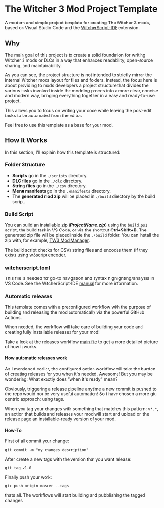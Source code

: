 # The Witcher 3 Mod Project Template

A modern and simple project template for creating The Witcher 3 mods, based on Visual Studio Code and the [WitcherScript-IDE](https://github.com/SpontanCombust/witcherscript-ide) extension.

## Why

The main goal of this project is to create a solid foundation for writing Witcher 3 mods or DLCs in a way that enhances readability, open-source sharing, and maintainability.

As you can see, the project structure is not intended to strictly mirror the internal Witcher mods layout for files and folders. Instead, the focus here is about providing to mods developers a project structure that divides the various tasks involved inside the modding proces into a more clear, concise and modern way, bringing everything together in a easy and ready-to-use project.

This allows you to focus on writing your code while leaving the post-edit tasks to be automated from the editor.

Feel free to use this template as a base for your mod.

## How It Works

In this section, I'll explain how this template is structured:

### Folder Structure

- **Scripts** go in the `./scripts` directory.
- **DLC files** go in the `./dlc` directory.
- **String files** go in the `./csv` directory.
- **Menu manifests** go in the `./manifests` directory.
- The **generated mod zip** will be placed in `./build` directory by the build script.

### Build Script

You can build an installable zip (**_ProjectName.zip_**) using the `build.ps1` script, the build task in VS Code, or via the shortcut **Ctrl+Shift+B**. The generated zip file will be placed inside the `./build` folder. You can install the zip with, for example, [TW3 Mod Manager](https://www.nexusmods.com/witcher3/mods/2678).

The build script checks for CSVs string files and encodes them (if they exist) using [w3script encoder](https://www.nexusmods.com/witcher3/mods/1055/).

### witcherscript.toml

This file is needed for go-to navigation and syntax highlighting/analysis in VS Code. See the WitcherScript-IDE [manual](https://spontancombust.github.io/witcherscript-ide/user-manual/) for more information.

### Automatic releases

This template comes with a preconfigured workflow with the purpose of building and releasing the mod automatically via the powerful GitHub Actions.

When needed, the workflow will take care of building your code and creating fully installable releases for your mod!

Take a look at the releases workflow [main file](.github/workflows/release.yml) to get a more detailed picture of how it works.

#### How automatic releases work

As I mentioned earlier, the configured action workflow will take the burden of creating releases for you when it's needed. Awesome! But you may be wondering: What exactly does "when it's ready" mean?

Obviously, triggering a release pipeline anytime a new commit is pushed to the repo would not be very useful automation! So I have chosen a more git-centric approach: using tags.

When you tag your changes with something that matches this pattern: `v*.*`, an action that builds and releases your mod will start and upload on the release page an installable-ready version of your mod.


#### How-To
First of all commit your change:
```shell
git commit -m "my changes description"
```
After create a new tags with the version that you want release:
```shell
git tag v1.0
```
Finally push your work:
```shell
git push origin master --tags
```
thats all. The workflows will start building and pubblishing the tagged changes.
